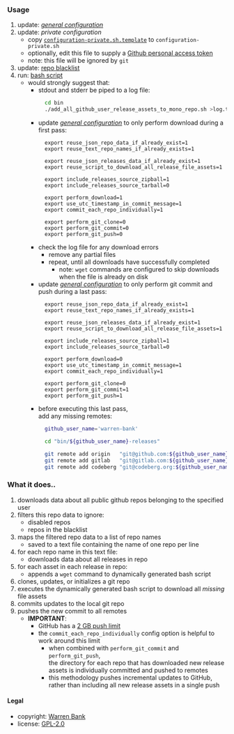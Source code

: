 ### Usage

1. update: [_general configuration_](./bin/configuration.sh)
2. update: _private configuration_
   - copy [`configuration-private.sh.template`](./bin/configuration-private.sh.template) to `configuration-private.sh`
   - optionally, edit this file to supply a [Github personal access token](./bin/configuration-private.md)
   - note: this file will be ignored by `git`
3. update: [repo blacklist](./bin/repo_blacklist.js)
4. run: [bash script](./bin/add_all_github_user_release_assets_to_mono_repo.sh)
   - would strongly suggest that:
     * stdout and stderr be piped to a log file:
       ```bash
         cd bin
         ./add_all_github_user_release_assets_to_mono_repo.sh >log.txt 2>&1
       ```
     * update [_general configuration_](./bin/configuration.sh) to only perform download during a first pass:
       ```text
         export reuse_json_repo_data_if_already_exist=1
         export reuse_text_repo_names_if_already_exists=1

         export reuse_json_releases_data_if_already_exist=1
         export reuse_script_to_download_all_release_file_assets=1

         export include_releases_source_zipball=1
         export include_releases_source_tarball=0

         export perform_download=1
         export use_utc_timestamp_in_commit_message=1
         export commit_each_repo_individually=1

         export perform_git_clone=0
         export perform_git_commit=0
         export perform_git_push=0
       ```
     * check the log file for any download errors
       - remove any partial files
       - repeat, until all downloads have successfully completed
         * note: `wget` commands are configured to skip downloads when the file is already on disk
     * update [_general configuration_](./bin/configuration.sh) to only perform git commit and push during a last pass:
       ```text
         export reuse_json_repo_data_if_already_exist=1
         export reuse_text_repo_names_if_already_exists=1

         export reuse_json_releases_data_if_already_exist=1
         export reuse_script_to_download_all_release_file_assets=1

         export include_releases_source_zipball=1
         export include_releases_source_tarball=0

         export perform_download=0
         export use_utc_timestamp_in_commit_message=1
         export commit_each_repo_individually=1

         export perform_git_clone=0
         export perform_git_commit=1
         export perform_git_push=1
       ```
     * before executing this last pass,<br>add any missing remotes:
       ```bash
         github_user_name='warren-bank'

         cd "bin/${github_user_name}-releases"

         git remote add origin   "git@github.com:${github_user_name}/${github_user_name}-releases.git"
         git remote add gitlab   "git@gitlab.com:${github_user_name}/${github_user_name}-releases.git"
         git remote add codeberg "git@codeberg.org:${github_user_name}/${github_user_name}-releases.git"
       ```

### What it does..

1. downloads data about all public github repos belonging to the specified user
2. filters this repo data to ignore:
   - disabled repos
   - repos in the blacklist
3. maps the filtered repo data to a list of repo names
   - saved to a text file containing the name of one repo per line
4. for each repo name in this text file:
   - downloads data about all releases in repo
5. for each asset in each release in repo:
   - appends a `wget` command to dynamically generated bash script
6. clones, updates, or initializes a git repo
7. executes the dynamically generated bash script to download all _missing_ file assets
8. commits updates to the local git repo
9. pushes the new commit to all remotes
   - __IMPORTANT__:
     * GitHub has a [2 GB push limit](https://docs.github.com/en/get-started/using-git/troubleshooting-the-2-gb-push-limit)
     * the `commit_each_repo_individually` config option is helpful to work around this limit
       - when combined with `perform_git_commit` and `perform_git_push`,<br>the directory for each repo that has downloaded new release assets is individually committed and pushed to remotes
       - this methodology pushes incremental updates to GitHub, rather than including all new release assets in a single push

#### Legal

* copyright: [Warren Bank](https://github.com/warren-bank)
* license: [GPL-2.0](https://www.gnu.org/licenses/old-licenses/gpl-2.0.txt)
